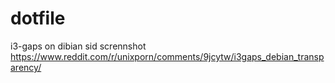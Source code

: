 # dotfile
i3-gaps on dibian sid
scrennshot 
https://www.reddit.com/r/unixporn/comments/9jcytw/i3gaps_debian_transparency/


